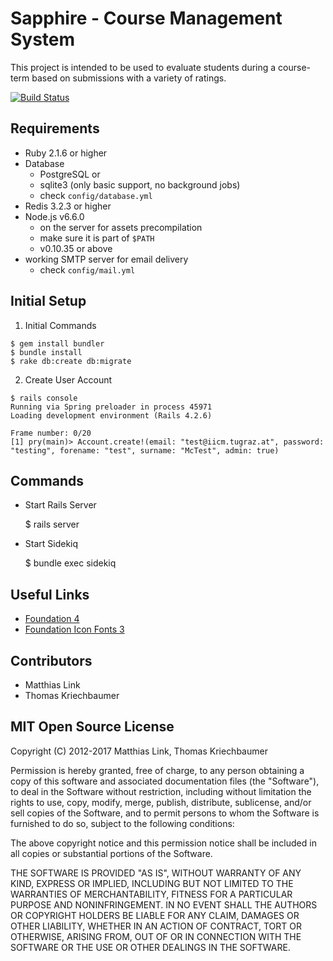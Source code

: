 # Sapphire - Course Management System

This project is intended to be used to evaluate students during a course-term based on submissions with a variety of ratings.

[![Build Status](https://magnum.travis-ci.com/matthee/Sapphire.svg?token=pEdNnsdfG21w5iAAhDJf&branch=master)](https://magnum.travis-ci.com/matthee/Sapphire)

## Requirements

* Ruby 2.1.6 or higher
* Database
    - PostgreSQL or
    - sqlite3 (only basic support, no background jobs)
    - check `config/database.yml`
* Redis 3.2.3 or higher
* Node.js v6.6.0
    - on the server for assets precompilation
    - make sure it is part of `$PATH`
    - v0.10.35 or above
* working SMTP server for email delivery
    - check `config/mail.yml`

## Initial Setup

1. Initial Commands
   
```
$ gem install bundler
$ bundle install
$ rake db:create db:migrate
```
   
2. Create User Account

```
$ rails console
Running via Spring preloader in process 45971
Loading development environment (Rails 4.2.6)

Frame number: 0/20
[1] pry(main)> Account.create!(email: "test@iicm.tugraz.at", password: "testing", forename: "test", surname: "McTest", admin: true)
```

## Commands

* Start Rails Server

    $ rails server

* Start Sidekiq

    $ bundle exec sidekiq

## Useful Links

* [Foundation 4](http://foundation.zurb.com/docs/v/4.3.2/)
* [Foundation Icon Fonts 3](http://zurb.com/playground/foundation-icon-fonts-3)

## Contributors

* Matthias Link
* Thomas Kriechbaumer

## MIT Open Source License

Copyright (C) 2012-2017 Matthias Link, Thomas Kriechbaumer

Permission is hereby granted, free of charge, to any person obtaining a copy of this software and associated documentation files (the "Software"), to deal in the Software without restriction, including without limitation the rights to use, copy, modify, merge, publish, distribute, sublicense, and/or sell copies of the Software, and to permit persons to whom the Software is furnished to do so, subject to the following conditions:

The above copyright notice and this permission notice shall be included in all copies or substantial portions of the Software.

THE SOFTWARE IS PROVIDED "AS IS", WITHOUT WARRANTY OF ANY KIND, EXPRESS OR IMPLIED, INCLUDING BUT NOT LIMITED TO THE WARRANTIES OF MERCHANTABILITY, FITNESS FOR A PARTICULAR PURPOSE AND NONINFRINGEMENT. IN NO EVENT SHALL THE AUTHORS OR COPYRIGHT HOLDERS BE LIABLE FOR ANY CLAIM, DAMAGES OR OTHER LIABILITY, WHETHER IN AN ACTION OF CONTRACT, TORT OR OTHERWISE, ARISING FROM, OUT OF OR IN CONNECTION WITH THE SOFTWARE OR THE USE OR OTHER DEALINGS IN THE SOFTWARE.
